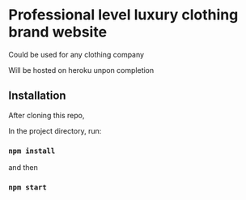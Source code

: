 # Professional level luxury clothing brand website

Could be used for any clothing company

Will be hosted on heroku unpon completion

## Installation

After cloning this repo,

In the project directory, run:

### `npm install`

and then

### `npm start`
